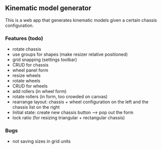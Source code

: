 ## Kinematic model generator
This is a web app that generates kinematic models given a certain chassis configuration.

### Features (todo)
- rotate chassis
- use groups for shapes (make resizer relative positioned)
- grid snapping (settings toolbar)
- CRUD for chassis
- wheel panel form
- resize wheels
- rotate wheels
- CRUD for wheels
- add rollers (in wheel form)
- rotate rollers (in form, too crowded on canvas)
- rearrange layout: chassis + wheel configuration on the left and the chassis list on the right
- Initial state: create new chassis button --> pop out the form
- lock ratio (for resizing triangular + rectangular chassis)

### Bugs
- not saving sizes in grid units

